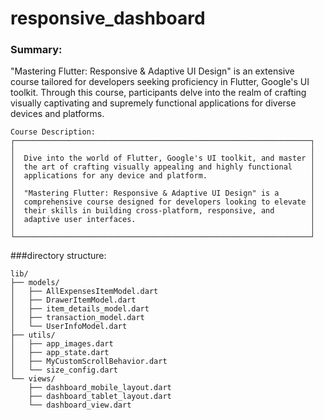 # responsive_dashboard


### Summary:
"Mastering Flutter: Responsive & Adaptive UI Design" is an extensive course tailored for developers seeking proficiency in Flutter, Google's UI toolkit. Through this course, participants delve into the realm of crafting visually captivating and supremely functional applications for diverse devices and platforms.



```plaintext
Course Description:
┌──────────────────────────────────────────────────────────────────┐
│                                                                  │
│  Dive into the world of Flutter, Google's UI toolkit, and master │
│  the art of crafting visually appealing and highly functional    │
│  applications for any device and platform.                       │
│                                                                  │
│  "Mastering Flutter: Responsive & Adaptive UI Design" is a       │
│  comprehensive course designed for developers looking to elevate │
│  their skills in building cross-platform, responsive, and        │
│  adaptive user interfaces.                                       │
│                                                                  │
└──────────────────────────────────────────────────────────────────┘
```


###directory structure:

```plaintext
lib/
├── models/
│   ├── AllExpensesItemModel.dart
│   ├── DrawerItemModel.dart
│   ├── item_details_model.dart
│   ├── transaction_model.dart
│   └── UserInfoModel.dart
├── utils/
│   ├── app_images.dart
│   ├── app_state.dart
│   ├── MyCustomScrollBehavior.dart
│   └── size_config.dart
└── views/
    ├── dashboard_mobile_layout.dart
    ├── dashboard_tablet_layout.dart
    └── dashboard_view.dart
```

